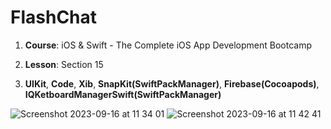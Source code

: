 # FlashChat

1. **Course**: iOS & Swift - The Complete iOS App Development Bootcamp

2. **Lesson**: Section 15

3. **UIKit**,
    **Code**,
    **Xib**,
    **SnapKit(SwiftPackManager)**,
    **Firebase(Cocoapods)**,
    **IQKetboardManagerSwift(SwiftPackManager)**

   
![Screenshot 2023-09-16 at 11 34 01](https://github.com/Kirilloao/FlashChat/assets/106522858/fbf4033c-84b3-4e34-bc81-c47608167a48)
![Screenshot 2023-09-16 at 11 42 41](https://github.com/Kirilloao/FlashChat/assets/106522858/1fad0093-327f-4e6f-8a1f-54e062136829)

